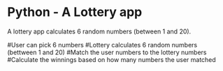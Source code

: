 # Python - A Lottery app
A lottery app calculates 6 random numbers (between 1 and 20).

#User can pick 6 numbers
#Lottery calculates 6 random numbers (bettween 1 and 20)
#Match the user numbers to the lottery numbers
#Calculate the winnings based on how many numbers the user matched

